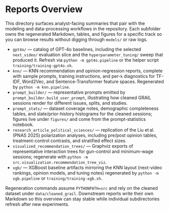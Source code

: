 # Reports Overview

This directory surfaces analyst-facing summaries that pair with the modeling and data-processing workflows in the repository. Each subfolder owns the regenerated Markdown, tables, and figures for a specific track so you can browse results without digging through `models/` or raw logs.

- `gpt4o/` — catalog of GPT-4o baselines, including the selected `next_video/` evaluation slice and the `hyperparameter_tuning/` sweep that produced it. Refresh via `python -m gpt4o.pipeline` or the helper script `training/training-gpt4o.sh`.
- `knn/` — KNN recommendation and opinion-regression reports, complete with sample prompts, training instructions, and per-`k` diagnostics for TF-IDF, Word2Vec, and Sentence-Transformer feature spaces. Regenerated by `python -m knn.pipeline`.
- `prompt_builder/` — representative prompts emitted by `prompt_builder.build_user_prompt`, illustrating how cleaned GRAIL sessions render for different issues, splits, and studies.
- `prompt_stats/` — dataset coverage notes, demographic completeness tables, and slate/prior-history histograms for the cleaned sessions; figures live under `figures/` and come from the prompt-statistics notebook.
- `research_article_political_sciences/` — replication of the Liu et al. (PNAS 2025) polarization analyses, including pre/post opinion tables, treatment-control contrasts, and stratified effect sizes.
- `visualized_recommendation_trees/` — Graphviz exports of representative interaction trees for gun-control and minimum-wage sessions; regenerate with `python -m src.visualization.recommendation_tree_viz`.
- `xgb/` — XGBoost baseline artifacts mirroring the KNN layout (next-video rankings, opinion models, and tuning notes) regenerated by `python -m xgb.pipeline` or `training/training-xgb.sh`.

Regeneration commands assume `PYTHONPATH=src` and rely on the cleaned dataset under `data/cleaned_grail`. Downstream reports write their own Markdown so this overview can stay stable while individual subdirectories refresh after new experiments.

